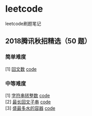 # leetcode
leetcode刷题笔记

## 2018腾讯秋招精选（50 题）

### 简单难度  
[1] [回文数](https://leetcode-cn.com/problems/palindrome-number/description/) [code](https://github.com/luozhiping/leetcode/blob/master/2018tencent50/easy/palindrome_number.py)  

### 中等难度

[1] [字符串转整数](https://leetcode-cn.com/problems/string-to-integer-atoi/description/) [code](https://github.com/luozhiping/leetcode/blob/master/2018tencent50/middle/atoi.py)  
[2] [最长回文子串](https://leetcode-cn.com/problems/longest-palindromic-substring/description/) [code](https://github.com/luozhiping/leetcode/blob/master/2018tencent50/middle/longest_palindromic_substring.py)  
[3] [盛最多水的容器](https://leetcode-cn.com/problems/container-with-most-water/solution/) [code](https://github.com/luozhiping/leetcode/blob/master/2018tencent50/middle/container_with_most_water.py.py)

